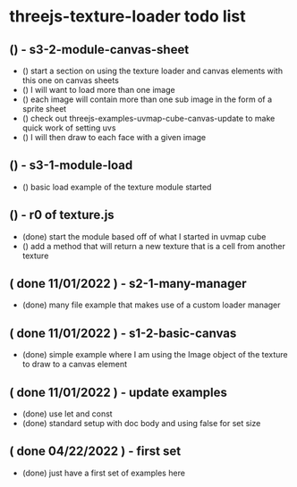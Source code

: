 # threejs-texture-loader todo list

## () - s3-2-module-canvas-sheet
* () start a section on using the texture loader and canvas elements with this one on canvas sheets
* () I will want to load more than one image
* () each image will contain more than one sub image in the form of a sprite sheet
* () check out threejs-examples-uvmap-cube-canvas-update to make quick work of setting uvs
* () I will then draw to each face with a given image

## () - s3-1-module-load
* () basic load example of the texture module started

## () - r0 of texture.js
* (done) start the module based off of what I started in uvmap cube
* () add a method that will return a new texture that is a cell from another texture

## ( done 11/01/2022 ) - s2-1-many-manager
* (done) many file example that makes use of a custom loader manager

## ( done 11/01/2022 ) - s1-2-basic-canvas
* (done) simple example where I am using the Image object of the texture to draw to a canvas element

## ( done 11/01/2022 ) - update examples
* (done) use let and const
* (done) standard setup with doc body and using false for set size

## ( done 04/22/2022 ) - first set
* (done) just have a first set of examples here
